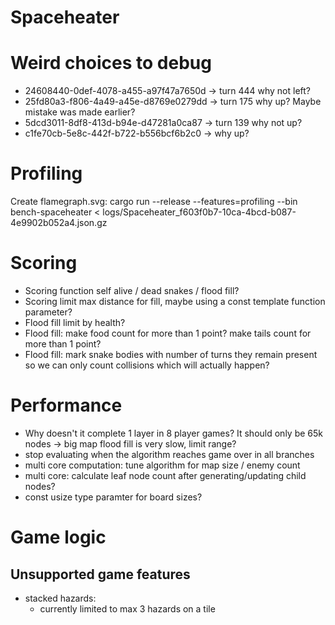 # Spaceheater
# Weird choices to debug
- 24608440-0def-4078-a455-a97f47a7650d -> turn 444 why not left?
- 25fd80a3-f806-4a49-a45e-d8769e0279dd -> turn 175 why up? Maybe mistake was made earlier?
- 5dcd3011-8df8-413d-b94e-d47281a0ca87 -> turn 139 why not up?
- c1fe70cb-5e8c-442f-b722-b556bcf6b2c0 -> why up?

# Profiling
Create flamegraph.svg:
  cargo run --release --features=profiling --bin bench-spaceheater < logs/Spaceheater_f603f0b7-10ca-4bcd-b087-4e9902b052a4.json.gz

# Scoring
- Scoring function self alive / dead snakes / flood fill?
- Scoring limit max distance for fill, maybe using a const template function parameter?
- Flood fill limit by health?
- Flood fill: make food count for more than 1 point? make tails count for more than 1 point?
- Flood fill: mark snake bodies with number of turns they remain present so we can only count collisions which will actually happen?

# Performance
- Why doesn't it complete 1 layer in 8 player games? It should only be 65k nodes -> big map flood fill is very slow, limit range?
- stop evaluating when the algorithm reaches game over in all branches
- multi core computation: tune algorithm for map size / enemy count
- multi core: calculate leaf node count after generating/updating child nodes?
- const usize type paramter for board sizes?

# Game logic
## Unsupported game features
- stacked hazards:
  - currently limited to max 3 hazards on a tile
  
